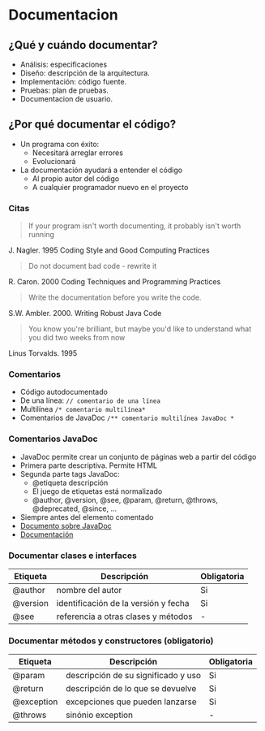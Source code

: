 # Documentacion



## ¿Qué y cuándo documentar?

- Análisis: especificaciones
- Diseño: descripción de la arquitectura.
- Implementación: código fuente.
- Pruebas: plan de pruebas.
- Documentacion de usuario.


## ¿Por qué documentar el código?

- Un programa con éxito:
    - Necesitará arreglar errores
    - Evolucionará
- La documentación ayudará a entender el código
    - Al propio autor del código
    - A cualquier programador nuevo en el proyecto


### Citas

> If your program isn't worth documenting, it probably isn't worth running
    
J. Nagler. 1995
Coding Style and Good Computing Practices 

> Do not document bad code - rewrite it
    
R. Caron. 2000
Coding Techniques and Programming Practices 


> Write the documentation before you write the code.
    
S.W. Ambler. 2000.
Writing Robust Java Code 

> You know you're brilliant, but maybe you'd like to understand what you did two weeks from now

Linus Torvalds. 1995


### Comentarios

- Código autodocumentado
- De una línea: `// comentario de una línea`
- Multilínea `/* comentario multilínea*`
- Comentarios de JavaDoc `/** comentario multilínea JavaDoc *`


### Comentarios JavaDoc

- JavaDoc permite crear un conjunto de páginas web a partir del código
- Primera parte descriptiva. Permite HTML
- Segunda parte tags JavaDoc:
    - @etiqueta descripción
    - El juego de etiquetas está normalizado
    - @author, @version, @see, @param, @return, @throws, @deprecated, @since, ...
- Siempre antes del elemento comentado
- [Documento sobre JavaDoc](http://laboratorio.is.escuelaing.edu.co/labinfo/doc/javadoc.pdf)
- [Documentación](https://docs.oracle.com/javase/8/docs/technotes/tools/unix/toc.html)


### Documentar clases e interfaces
 
Etiqueta  | Descripción                          |  Obligatoria 
--------- | ------------------------------------ | --
@author   | nombre del autor                     |  Si 
@version  | identificación de la versión y fecha |  Si 
@see      | referencia a otras clases y métodos  |  - 


### Documentar métodos y constructores (obligatorio)

Etiqueta   | Descripción                          |  Obligatoria 
---------- | ------------------------------------ | --
@param     | descripción de su significado y uso  |  Si
@return    | descripción de lo que se devuelve    |  Si
@exception | excepciones que pueden lanzarse      |  Si
@throws    |  sinónio exception | -
    
<!--
<tr><td>@since<td colspan=2>
	indica desde qué versión o fecha existe
	este constructor o método en la clase
<tr><td>@deprecated<td colspan=2>
	este método no debería usarse
	pues puede desaparecer en próximas versiones

-->

